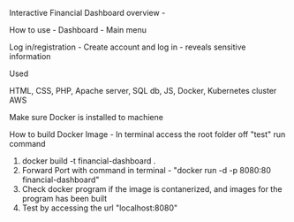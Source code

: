 Interactive Financial Dashboard overview - 

How to use - 
Dashboard - Main menu

Log in/registration - Create account and log in - reveals sensitive information 

Used

HTML, CSS, PHP, Apache server, SQL db, JS, Docker, Kubernetes cluster AWS

Make sure Docker is installed to machiene

How to build Docker Image - 
In terminal access the root folder off "test" run command 
1. docker build -t financial-dashboard . 
2. Forward Port with command in terminal - "docker run -d -p 8080:80 financial-dashboard"
3. Check docker program if the image is contanerized, and images for the program has been built
4. Test by accessing the url "localhost:8080"